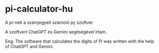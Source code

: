 # pi-calculator-hu
A pi-nek a számjegyeit számoló py szoftver

A szoftvert ChatGPT és Gemini segítségével írtam.

Eng:
The software that calculates the digits of Pi was written with the help of ChatGPT and Gemini.
